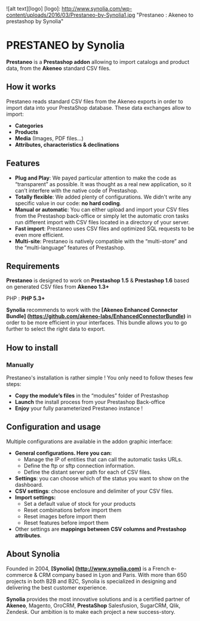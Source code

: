 ![alt text][logo]
[logo]: http://www.synolia.com/wp-content/uploads/2016/03/Prestaneo-by-Synolia1.jpg "Prestaneo : Akeneo to prestashop by Synolia"

# PRESTANEO by Synolia

**Prestaneo** is a **Prestashop addon** allowing to import catalogs and product data, from the **Akeneo** standard CSV files.

## How it works
Prestaneo reads standard CSV files from the Akeneo exports in order to import data into your PrestaShop database. These data exchanges allow to import:
* **Categories**
* **Products**
* **Media** (Images, PDF files...)
* **Attributes, characteristics & declinations**

## Features
* **Plug and Play**: We payed particular attention to make the code as “transparent” as possible. It was thought as a real new application, so it can’t interfere with the native code of Prestashop.
* **Totally flexible**: We added plenty of configurations. We didn't write any specific value in our code: **no hard coding**.
* **Manual or automatic**: You can either upload and import your CSV files from the Prestashop back-office or simply let the automatic cron tasks run different import with CSV files located in a directory of your server.
* **Fast import**: Prestaneo uses CSV files and optimized SQL requests to be even more efficient.
* **Multi-site**: Prestaneo is natively compatible with the “multi-store” and the “multi-language” features of Prestashop.

## Requirements
**Prestaneo** is designed to work on **Prestashop 1.5** & **Prestashop 1.6** based on generated CSV files from **Akeneo 1.3+**

PHP : **PHP 5.3+**

**Synolia** recommends to work with the **[Akeneo Enhanced Connector Bundle] (https://github.com/akeneo-labs/EnhancedConnectorBundle)** in order to be more efficient in your interfaces. This bundle allows you to go further to select the right data to export.

## How to install
### Manually
Prestaneo's installation is rather simple ! You only need to follow theses few steps:
* **Copy the module’s files** in the “modules” folder of Prestashop
* **Launch** the install process from your Prestashop Back-office
* **Enjoy** your fully parameterized Prestaneo instance !

## Configuration and usage
Multiple configurations are available in the addon graphic interface:
* **General configurations. Here you can:**
    * Manage the IP of entities that can call the automatic tasks URLs. 
    * Define the ftp or sftp connection information.
    * Define the distant server path for each of CSV files. 
* **Settings**: you can choose which of the status you want to show on the dashboard.
* **CSV settings**: choose enclosure and delimiter of your CSV files.
* **Import settings:**
    * Set a default value of stock for your products
    * Reset combinations before import them
    * Reset images before import them
    * Reset features before import them
* Other settings are **mappings between CSV columns and Prestashop attributes**.

## About Synolia

Founded in 2004, **[Synolia] (http://www.synolia.com)** is a French e-commerce & CRM company based in Lyon and Paris. With more than 650 projects in both B2B and B2C, Synolia is specialized in designing and delivering the best customer experience.

**Synolia** provides the most innovative solutions and is a certified partner of **Akeneo**, Magento, OroCRM, **PrestaShop** Salesfusion, SugarCRM, Qlik, Zendesk. Our ambition is to make each project a new success-story.

